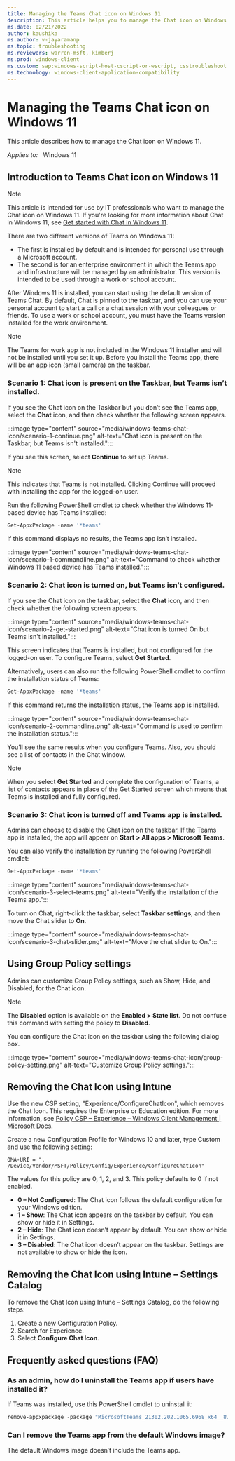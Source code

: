 ```yaml
---
title: Managing the Teams Chat icon on Windows 11
description: This article helps you to manage the Chat icon on Windows 11. 
ms.date: 02/21/2022
author: kaushika
ms.author: v-jayaramanp
ms.topic: troubleshooting
ms.reviewers: warren-msft, kimberj
ms.prod: windows-client
ms.custom: sap:windows-script-host-cscript-or-wscript, csstroubleshoot
ms.technology: windows-client-application-compatibility
---
```

# Managing the Teams Chat icon on Windows 11

This article describes how to manage the Chat icon on Windows 11.

_Applies to:_ &nbsp; Windows 11  

## Introduction to Teams Chat icon on Windows 11

> [!NOTE]
> This article is intended for use by IT professionals who want to manage the Chat icon on Windows 11. If you're looking for more information about Chat in Windows 11, see [Get started with Chat in Windows 11](https://support.microsoft.com/office/get-started-with-chat-in-windows-11-e6b36559-3ddd-4b10-a36f-b09bc96480a6).

There are two different versions of Teams on Windows 11:

- The first is installed by default and is intended for personal use through a Microsoft account.
- The second is for an enterprise environment in which the Teams app and infrastructure will be managed by an administrator. This version is intended to be used through a work or school account.

After Windows 11 is installed, you can start using the default version of Teams Chat. By default, Chat is pinned to the taskbar, and you can use your personal account to start a call or a chat session with your colleagues or friends. To use a work or school account, you must have the Teams version installed for the work environment.

> [!NOTE]
> The Teams for work app is not included in the Windows 11 installer and will not be installed until you set it up. Before you install the Teams app, there will be an app icon (small camera) on the taskbar.

### Scenario 1: Chat icon is present on the Taskbar, but Teams isn’t installed.

If you see the Chat icon on the Taskbar but you don’t see the Teams app, select the **Chat** icon, and then check whether the following screen appears.

:::image type="content" source="media/windows-teams-chat-icon/scenario-1-continue.png" alt-text="Chat icon is present on the Taskbar, but Teams isn't installed.":::

If you see this screen, select **Continue** to set up Teams.

> [!NOTE]
> This indicates that Teams is not installed. Clicking Continue will proceed with installing the app for the logged-on user.

Run the following PowerShell cmdlet to check whether the Windows 11-based device has Teams installed:

```PowerShell
Get-AppxPackage -name '*teams'
```

If this command displays no results, the Teams app isn’t installed.

:::image type="content" source="media/windows-teams-chat-icon/scenario-1-commandline.png" alt-text="Command to check whether Windows 11 based device has Teams installed.":::

### Scenario 2: Chat icon is turned on, but Teams isn’t configured.

If you see the Chat icon on the taskbar, select the **Chat** icon, and then check whether the following screen appears.

:::image type="content" source="media/windows-teams-chat-icon/scenario-2-get-started.png" alt-text="Chat icon is turned On but Teams isn't installed.":::

This screen indicates that Teams is installed, but not configured for the logged-on user. To configure Teams, select **Get Started**.

Alternatively, users can also run the following PowerShell cmdlet to confirm the installation status of Teams:

```PowerShell
Get-AppxPackage -name '*teams'
```

If this command returns the installation status, the Teams app is installed.

:::image type="content" source="media/windows-teams-chat-icon/scenario-2-commandline.png" alt-text="Command is used to confirm the installation status.":::

You’ll see the same results when you configure Teams. Also, you should see a list of contacts in the Chat window.

> [!NOTE]
> When you select **Get Started** and complete the configuration of Teams, a list of contacts appears in place of the Get Started screen which means that Teams is installed and fully configured.  

### Scenario 3: Chat icon is turned off and Teams app is installed.

Admins can choose to disable the Chat icon on the taskbar. If the Teams app is installed, the app will appear on **Start > All apps > Microsoft Teams**.

You can also verify the installation by running the following PowerShell cmdlet:

```PowerShell
Get-AppxPackage -name '*teams'
```

:::image type="content" source="media/windows-teams-chat-icon/scenario-3-select-teams.png" alt-text="Verify the installation of the Teams app.":::

To turn on Chat, right-click the taskbar, select **Taskbar settings**, and then move the Chat slider to **On**.

:::image type="content" source="media/windows-teams-chat-icon/scenario-3-chat-slider.png" alt-text="Move the chat slider to On.":::

## Using Group Policy settings

Admins can customize Group Policy settings, such as Show, Hide, and Disabled, for the Chat icon.

> [!NOTE]
> The **Disabled** option is available on the **Enabled > State list**. Do not confuse this command with setting the policy to **Disabled**.

You can configure the Chat icon on the taskbar using the following dialog box.

:::image type="content" source="media/windows-teams-chat-icon/group-policy-setting.png" alt-text="Customize Group Policy settings.":::

## Removing the Chat Icon using Intune

Use the new CSP setting, "Experience/ConfigureChatIcon", which removes the Chat Icon. This requires the Enterprise or Education edition. For more information, see [Policy CSP – Experience – Windows Client Management | Microsoft Docs](/windows/client-management/mdm/policy-csp-experience).

Create a new Configuration Profile for Windows 10 and later, type Custom and use the following setting:

`OMA-URI = ". /Device/Vendor/MSFT/Policy/Config/Experience/ConfigureChatIcon"`

The values for this policy are 0, 1, 2, and 3. This policy defaults to 0 if not enabled.

- **0 – Not Configured**: The Chat icon follows the default configuration for your Windows edition.
- **1 – Show**: The Chat icon appears on the taskbar by default. You can show or hide it in Settings.
- **2 – Hide**: The Chat icon doesn’t appear by default. You can show or hide it in Settings.
- **3 – Disabled**: The Chat icon doesn’t appear on the taskbar. Settings are not available to show or hide the icon.

## Removing the Chat Icon using Intune – Settings Catalog

To remove the Chat Icon using Intune – Settings Catalog, do the following steps:

1. Create a new Configuration Policy.
1. Search for Experience.
1. Select **Configure Chat Icon**.

## Frequently asked questions (FAQ)

### As an admin, how do I uninstall the Teams app if users have installed it?

If Teams was installed, use this PowerShell cmdlet to uninstall it:

```PowerShell
remove-appxpackage -package "MicrosoftTeams_21302.202.1065.6968_x64__8wekyb3d8bbwe"
```

### Can I remove the Teams app from the default Windows image?

The default Windows image doesn’t include the Teams app.